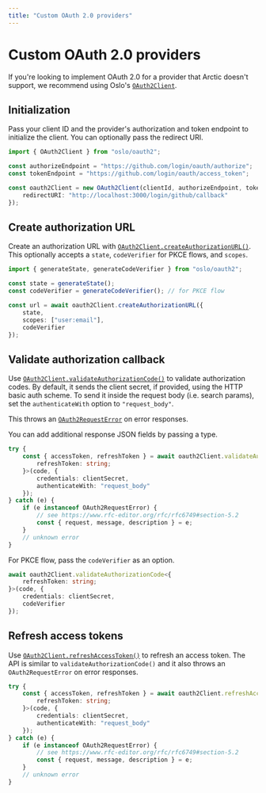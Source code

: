 ```yaml
---
title: "Custom OAuth 2.0 providers"
---
```


# Custom OAuth 2.0 providers

If you're looking to implement OAuth 2.0 for a provider that Arctic doesn't support, we recommend using Oslo's [`OAuth2Client`](https://oslo.js.org/reference/oauth2/OAuth2Client).

## Initialization

Pass your client ID and the provider's authorization and token endpoint to initialize the client. You can optionally pass the redirect URI.

```ts
import { OAuth2Client } from "oslo/oauth2";

const authorizeEndpoint = "https://github.com/login/oauth/authorize";
const tokenEndpoint = "https://github.com/login/oauth/access_token";

const oauth2Client = new OAuth2Client(clientId, authorizeEndpoint, tokenEndpoint, {
	redirectURI: "http://localhost:3000/login/github/callback"
});
```

## Create authorization URL

Create an authorization URL with [`OAuth2Client.createAuthorizationURL()`](https://oslo.js.org/reference/oauth2/OAuth2Client/createAuthorizationURL). This optionally accepts a `state`, `codeVerifier` for PKCE flows, and `scopes`.

```ts
import { generateState, generateCodeVerifier } from "oslo/oauth2";

const state = generateState();
const codeVerifier = generateCodeVerifier(); // for PKCE flow

const url = await oauth2Client.createAuthorizationURL({
	state,
	scopes: ["user:email"],
	codeVerifier
});
```

## Validate authorization callback

Use [`OAuth2Client.validateAuthorizationCode()`](https://oslo.js.org/reference/oauth2/OAuth2Client/validateAuthorizationCode) to validate authorization codes. By default, it sends the client secret, if provided, using the HTTP basic auth scheme. To send it inside the request body (i.e. search params), set the `authenticateWith` option to `"request_body"`.

This throws an [`OAuth2RequestError`](https://oslo.js.org/reference/oauth2/OAuth2RequestError) on error responses.

You can add additional response JSON fields by passing a type.

```ts
try {
	const { accessToken, refreshToken } = await oauth2Client.validateAuthorizationCode<{
		refreshToken: string;
	}>(code, {
		credentials: clientSecret,
		authenticateWith: "request_body"
	});
} catch (e) {
	if (e instanceof OAuth2RequestError) {
		// see https://www.rfc-editor.org/rfc/rfc6749#section-5.2
		const { request, message, description } = e;
	}
	// unknown error
}
```

For PKCE flow, pass the `codeVerifier` as an option.

```ts
await oauth2Client.validateAuthorizationCode<{
	refreshToken: string;
}>(code, {
	credentials: clientSecret,
	codeVerifier
});
```

## Refresh access tokens

Use [`OAuth2Client.refreshAccessToken()`](https://oslo.js.org/reference/oauth2/OAuth2Client/refreshAccessToken) to refresh an access token. The API is similar to `validateAuthorizationCode()` and it also throws an `OAuth2RequestError` on error responses.

```ts
try {
	const { accessToken, refreshToken } = await oauth2Client.refreshAccessToken<{
		refreshToken: string;
	}>(code, {
		credentials: clientSecret,
		authenticateWith: "request_body"
	});
} catch (e) {
	if (e instanceof OAuth2RequestError) {
		// see https://www.rfc-editor.org/rfc/rfc6749#section-5.2
		const { request, message, description } = e;
	}
	// unknown error
}
```
